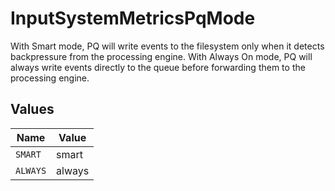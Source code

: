 # InputSystemMetricsPqMode

With Smart mode, PQ will write events to the filesystem only when it detects backpressure from the processing engine. With Always On mode, PQ will always write events directly to the queue before forwarding them to the processing engine.


## Values

| Name     | Value    |
| -------- | -------- |
| `SMART`  | smart    |
| `ALWAYS` | always   |